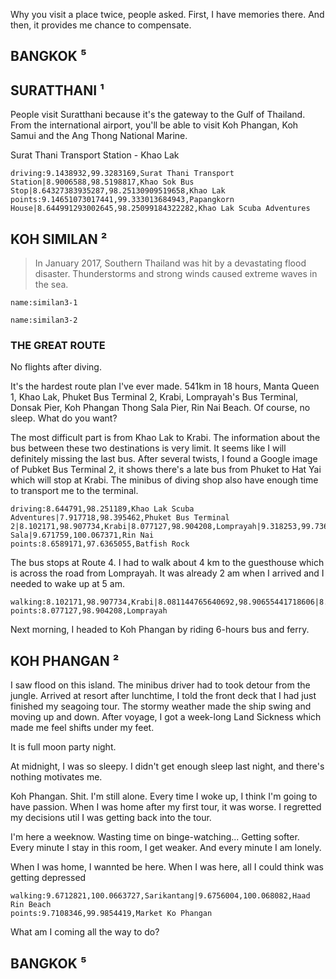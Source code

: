 Why you visit a place twice, people asked. First,  I have memories there. And then, it provides me chance to compensate.

## BANGKOK ⁵

<a-times :times="5" location="BANGKOK"></a-times>

<a-flight flight="FD553" departure="CKG" destination="DMK" departure-time="2017-01-05 19:55" arrive-time="2017-01-05 22:05"></a-flight>

<a-hotel name="Don Muang Hotel" date="2017-01-05" nights="1"></a-hotel>

<a-flight flight="FD3239" departure="DMK" destination="URT" departure-time="2017-01-06 11:40" arrive-time="2017-01-06 12:50"></a-flight>

## SURATTHANI ¹

<a-times :times="1" location="SURATTHANI"></a-times>

People visit Suratthani because it's the gateway to the Gulf of Thailand. From the international airport, you'll be able to visit Koh Phangan, Koh Samui and the Ang Thong National Marine.

<a-hotel name="Papangkorn House" date="2017-01-06" nights="1"></a-hotel>

Surat Thani Transport Station - Khao Lak

```<a-map>
driving:9.1438932,99.3283169,Surat Thani Transport Station|8.9006588,98.5198817,Khao Sok Bus Stop|8.64327383935287,98.25130909519658,Khao Lak
points:9.14651073017441,99.333013684943,Papangkorn House|8.644991293002645,98.25099184322282,Khao Lak Scuba Adventures
```

## KOH SIMILAN ²

<a-times :times="2" location="KOH SIMILAN"></a-times>

> In January 2017, Southern Thailand was hit by a devastating flood disaster. Thunderstorms and strong winds caused extreme waves in the sea.

```<a-img>
name:similan3-1
```

```<a-img>
name:similan3-2
```

### THE GREAT ROUTE

No flights after diving.


It's the hardest route plan I've ever made. 541km in 18 hours, Manta Queen 1, Khao Lak, Phuket Bus Terminal 2, Krabi,  Lomprayah's Bus Terminal, Donsak Pier, Koh Phangan Thong Sala Pier, Rin Nai Beach. Of course, no sleep. What do you want?

The most difficult part is from Khao Lak to Krabi. The information about the bus between these two destinations is very limit. It seems like I will definitely missing the last bus. After several twists, I found a Google image of Pubket Bus Terminal 2, it shows there's a late bus from Phuket to Hat Yai which will stop at Krabi. The minibus of diving shop also have enough time to transport me to the terminal.

```<a-map>
driving:8.644791,98.251189,Khao Lak Scuba Adventures|7.917718,98.395462,Phuket Bus Terminal 2|8.102171,98.907734,Krabi|8.077127,98.904208,Lomprayah|9.318253,99.736982,Donsak|9.709127,99.984432,Thong Sala|9.671759,100.067371,Rin Nai
points:8.6589171,97.6365055,Batfish Rock
```

The bus stops at Route 4. I had to walk about 4 km to the guesthouse which is across the road from Lomprayah. It was already 2 am when I arrived and I needed to wake up at 5 am.

```<a-map>
walking:8.102171,98.907734,Krabi|8.081144765640692,98.90655441718606|8.077798727763875,98.90439255672624,B.B.mansion
points:8.077127,98.904208,Lomprayah
```

Next morning, I headed to Koh Phangan by riding 6-hours bus and ferry.

<a-hotel name="B.B.mansion" date="2017-01-11" nights="1"></a-hotel>

## KOH PHANGAN ²

<a-times :times="2" location="KOH PHANGAN"></a-times>

I saw flood on this island. The minibus driver had to took detour from the jungle. Arrived at resort after lunchtime, I told the front deck that I had just finished my seagoing tour. The stormy weather made the ship swing and moving up and down. After voyage, I got a week-long Land Sickness which made me feel shifts under my feet.

<a-hotel name="Sarikantang Resort & Spa, Koh Phangan" date="2017-1-12" nights="5"></a-hotel>

It is full moon party night.

At midnight, I was so sleepy. I didn't get enough sleep last night, and there's nothing motivates me.

Koh Phangan. Shit. I'm still alone. Every time I woke up, I think I'm going to have passion. When I was home after my first tour, it was worse. I regretted my decisions util I was getting back into the tour.

I'm here a weeknow. Wasting time on binge-watching... Getting softer. Every minute I stay in this room, I get weaker. And every minute I am lonely.

When I was home, I wannted be here. When I was here, all I could think was getting depressed

```<a-map>
walking:9.6712821,100.0663727,Sarikantang|9.6756004,100.068082,Haad Rin Beach
points:9.7108346,99.9854419,Market Ko Phangan
```

What am I coming all the way to do? 

## BANGKOK ⁵

<a-flight flight="FD3240" departure="URT" destination="DMK" departure-time="2017-01-17 13:20" arrive-time="2017-01-17 14:35"></a-flight>

<a-hotel name="48 Ville Donmuang Airport" date="2017-01-17" nights="2"></a-hotel>

<a-flight flight="FD556" departure="DMK" destination="CKG" departure-time="2017-01-19 06:20" arrive-time="2017-01-19 10:20"></a-flight>
